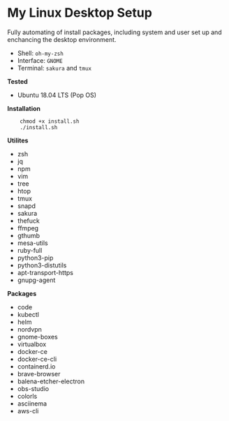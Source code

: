 # My Linux Desktop Setup

Fully automating of install packages, including system and user set up and enchancing the desktop environment.

- Shell: `oh-my-zsh`
- Interface: `GNOME`
- Terminal: `sakura` and `tmux`

**Tested**

- Ubuntu 18.04 LTS (Pop OS)

**Installation**

```shell
    chmod +x install.sh
    ./install.sh
```

**Utilites**
- zsh
- jq
- npm
- vim
- tree
- htop
- tmux
- snapd
- sakura
- thefuck
- ffmpeg
- gthumb
- mesa-utils
- ruby-full
- python3-pip
- python3-distutils
- apt-transport-https
- gnupg-agent

**Packages**
- code
- kubectl
- helm
- nordvpn
- gnome-boxes
- virtualbox
- docker-ce
- docker-ce-cli
- containerd.io
- brave-browser
- balena-etcher-electron
- obs-studio
- colorls
- asciinema
- aws-cli

